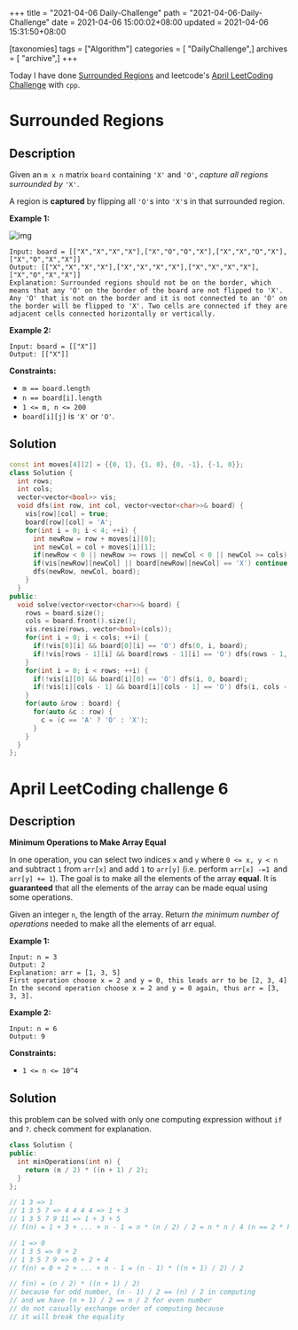 +++
title = "2021-04-06 Daily-Challenge"
path = "2021-04-06-Daily-Challenge"
date = 2021-04-06 15:00:02+08:00
updated = 2021-04-06 15:31:50+08:00

[taxonomies]
tags = ["Algorithm"]
categories = [ "DailyChallenge",]
archives = [ "archive",]
+++

Today I have done [Surrounded Regions](https://leetcode.com/problems/surrounded-regions/) and leetcode's [April LeetCoding Challenge](https://leetcode.com/explore/challenge/card/april-leetcoding-challenge-2021/593/week-1-april-1st-april-7th/3698/) with `cpp`.

<!-- more -->

# Surrounded Regions

## Description

Given an `m x n` matrix `board` containing `'X'` and `'O'`, *capture all regions surrounded by* `'X'`.

A region is **captured** by flipping all `'O'`s into `'X'`s in that surrounded region.

 

**Example 1:**

![img](https://assets.leetcode.com/uploads/2021/02/19/xogrid.jpg)

```
Input: board = [["X","X","X","X"],["X","O","O","X"],["X","X","O","X"],["X","O","X","X"]]
Output: [["X","X","X","X"],["X","X","X","X"],["X","X","X","X"],["X","O","X","X"]]
Explanation: Surrounded regions should not be on the border, which means that any 'O' on the border of the board are not flipped to 'X'. Any 'O' that is not on the border and it is not connected to an 'O' on the border will be flipped to 'X'. Two cells are connected if they are adjacent cells connected horizontally or vertically.
```

**Example 2:**

```
Input: board = [["X"]]
Output: [["X"]]
```

 

**Constraints:**

- `m == board.length`
- `n == board[i].length`
- `1 <= m, n <= 200`
- `board[i][j]` is `'X'` or `'O'`.

## Solution

``` cpp
const int moves[4][2] = {{0, 1}, {1, 0}, {0, -1}, {-1, 0}};
class Solution {
  int rows;
  int cols;
  vector<vector<bool>> vis;
  void dfs(int row, int col, vector<vector<char>>& board) {
    vis[row][col] = true;
    board[row][col] = 'A';
    for(int i = 0; i < 4; ++i) {
      int newRow = row + moves[i][0];
      int newCol = col + moves[i][1];
      if(newRow < 0 || newRow >= rows || newCol < 0 || newCol >= cols) continue;
      if(vis[newRow][newCol] || board[newRow][newCol] == 'X') continue;
      dfs(newRow, newCol, board);
    }
  }
public:
  void solve(vector<vector<char>>& board) {
    rows = board.size();
    cols = board.front().size();
    vis.resize(rows, vector<bool>(cols));
    for(int i = 0; i < cols; ++i) {
      if(!vis[0][i] && board[0][i] == 'O') dfs(0, i, board);
      if(!vis[rows - 1][i] && board[rows - 1][i] == 'O') dfs(rows - 1, i, board); 
    }
    for(int i = 0; i < rows; ++i) {
      if(!vis[i][0] && board[i][0] == 'O') dfs(i, 0, board);
      if(!vis[i][cols - 1] && board[i][cols - 1] == 'O') dfs(i, cols - 1, board);
    }
    for(auto &row : board) {
      for(auto &c : row) {
        c = (c == 'A' ? 'O' : 'X');
      }
    }
  }
};
```

# April LeetCoding challenge 6

## Description

**Minimum Operations to Make Array Equal**

In one operation, you can select two indices `x` and `y` where `0 <= x, y < n` and subtract `1` from `arr[x]` and add `1` to `arr[y]` (i.e. perform `arr[x] -=1 `and `arr[y] += 1`). The goal is to make all the elements of the array **equal**. It is **guaranteed** that all the elements of the array can be made equal using some operations.

Given an integer `n`, the length of the array. Return *the minimum number of operations* needed to make all the elements of arr equal.

 

**Example 1:**

```
Input: n = 3
Output: 2
Explanation: arr = [1, 3, 5]
First operation choose x = 2 and y = 0, this leads arr to be [2, 3, 4]
In the second operation choose x = 2 and y = 0 again, thus arr = [3, 3, 3].
```

**Example 2:**

```
Input: n = 6
Output: 9
```

 

**Constraints:**

- `1 <= n <= 10^4`

## Solution

this problem can be solved with only one computing expression without `if` and `?`. check comment for explanation.

``` cpp
class Solution {
public:
  int minOperations(int n) {
    return (n / 2) * ((n + 1) / 2);
  }
};

// 1 3 => 1
// 1 3 5 7 => 4 4 4 4 => 1 + 3
// 1 3 5 7 9 11 => 1 + 3 + 5
// f(n) = 1 + 3 + ... + n - 1 = n * (n / 2) / 2 = n * n / 4 (n == 2 * k)

// 1 => 0
// 1 3 5 => 0 + 2
// 1 3 5 7 9 => 0 + 2 + 4
// f(n) = 0 + 2 + ... + n - 1 = (n - 1) * ((n + 1) / 2) / 2

// f(n) = (n / 2) * ((n + 1) / 2)
// because for odd number, (n - 1) / 2 == (n) / 2 in computing
// and we have (n + 1) / 2 == n / 2 for even number
// do not casually exchange order of computing because
// it will break the equality
```
